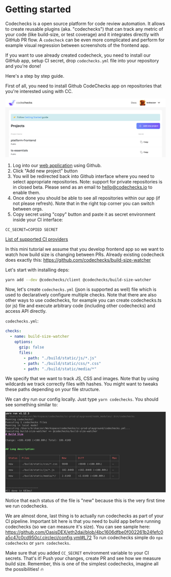 # Getting started

Codechecks is a open source platform for code review automation. It allows to create reusable
plugins (aka. "codechecks") that can track any metric of your code (like build-size, or test
coverage) and it integrates directly with GitHub PR flow. A `codecheck` can be even more complicated
and perform for example visual regression between screenshots of the frontend app.

If you want to use already created codecheck, you need to install our GitHub app, setup CI secret,
drop `codechecks.yml` file into your repository and you're done!

Here's a step by step guide.

First of all, you need to install Github CodeChecks app on repositories that you're interested using
with CC.

![Codechecks App](./images/getting-started/app.png)

1. Log into our [web application](https://app.codechecks.io/) using Github.
2. Click "Add new project" button
3. You will be redirected back into Github interface where you need to select appropriate
   repositories. Note: support for private repositories is in closed beta. Please send as an email
   to [hello@codechecks.io](mailto:hello@codechecks.io) to enable them.
4. Once done you should be able to see all repositories within our app (if not please refresh). Note
   that in the right top corner you can switch between orgs.
5. Copy secret using "copy" button and paste it as secret environment inside your CI interface:

```
CC_SECRET=COPIED SECRET
```

[List of supported CI providers](./supported-ci.md)

In this mini tutorial we assume that you develop frontend app so we want to watch how build size is
changing between PRs. Already existing codecheck does exactly this:
https://github.com/codechecks/build-size-watcher

Let's start with installing deps:

```sh
yarn add --dev @codechecks/client @codechecks/build-size-watcher
```

Now, let's create `codechecks.yml` (json is supported as well) file which is used to declaratively
configure multiple checks. Note that there are also other ways to use codechecks, for example you
can create codechecks.ts (or js) file and execute arbitrary code (including other codechecks) and
access API directly.

`codechecks.yml`:

```yml
checks:
  - name: build-size-watcher
    options:
      gzip: false
      files:
        - path: "./build/static/js/*.js"
        - path: "./build/static/css/*.css"
        - path: "./build/static/media/*"
```

We specify that we want to track JS, CSS and images. Note that by using wildcards we track correctly
files with hashes. You might want to tweaks these paths depending on your file structure.

We can dry run our config locally. Just type `yarn codechecks`. You should see something similar to:

![localmode](./images/getting-started/localmode.png)

Notice that each status of the file is "new" because this is the very first time we run codechecks.

We are almost done, last thing is to actually run codechecks as part of your CI pipeline. Important
bit here is that you need to build app before running codechecks (so we can measure it's size). You
can see sample here:
https://github.com/OasisDEX/eth2dai/blob/4bc1606dfbe0f002261b24fefc0a5c47c0cd950c/.circleci/config.yml#L72
To run codechecks simple do `npx codechecks` or `yarn codechecks`.

Make sure that you added `CC_SECRET` environment variable to your CI secrets. That's it! Push your
changes, create PR and see how we measure build size. Remember, this is one of the simplest
codechecks, imagine all the possibilities! 🔥
